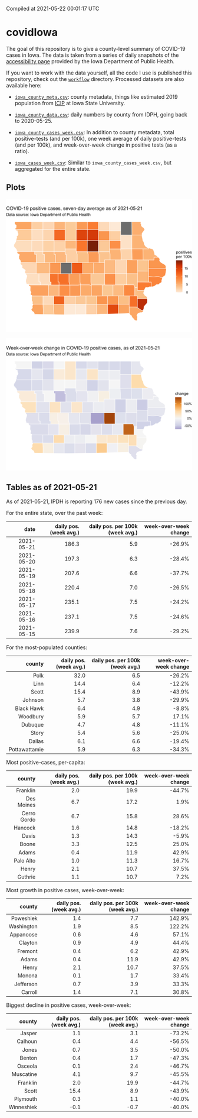 Compiled at 2021-05-22 00:01:17 UTC

<!-- README.md is generated from README.Rmd. Please edit that file -->

# covidIowa

<!-- badges: start -->

<!-- badges: end -->

The goal of this repository is to give a county-level summary of
COVID-19 cases in Iowa. The data is taken from a series of daily
snapshots of the [accessibility
page](https://coronavirus.iowa.gov/pages/access) provided by the Iowa
Department of Public Health.

If you want to work with the data yourself, all the code I use is
published this repository, check out the [`workflow`](workflow)
directory. Processed datasets are also available here:

  - [`iowa_county_meta.csv`](https://raw.githubusercontent.com/ijlyttle/covidIowa/master/workflow/data/99-publish/iowa_county_meta.csv):
    county metadata, things like estimated 2019 population from
    [ICIP](https://www.icip.iastate.edu/tables/population/counties-estimates)
    at Iowa State University.

  - [`iowa_county_data.csv`](https://raw.githubusercontent.com/ijlyttle/covidIowa/master/workflow/data/99-publish/iowa_county_data.csv):
    daily numbers by county from IDPH, going back to 2020-05-25.

  - [`iowa_county_cases_week.csv`](https://raw.githubusercontent.com/ijlyttle/covidIowa/master/workflow/data/99-publish/iowa_county_data.csv):
    In addition to county metadata, total positive-tests (and per 100k),
    one week average of daily positive-tests (and per 100k), and
    week-over-week change in positive tests (as a ratio).

  - [`iowa_cases_week.csv`](https://raw.githubusercontent.com/ijlyttle/covidIowa/master/workflow/data/99-publish/iowa_cases_week.csv):
    Similar to `iowa_county_cases_week.csv`, but aggregated for the
    entire state.

## Plots

![](workflow/data/99-publish/iowa_cases.png)

![](workflow/data/99-publish/iowa_change.png)

## Tables as of 2021-05-21

As of 2021-05-21, IPDH is reporting 176 new cases since the previous
day.

For the entire state, over the past week:

|       date | daily pos. (week avg.) | daily pos. per 100k (week avg.) | week-over-week change |
| ---------: | ---------------------: | ------------------------------: | --------------------: |
| 2021-05-21 |                  186.3 |                             5.9 |               \-26.9% |
| 2021-05-20 |                  197.3 |                             6.3 |               \-28.4% |
| 2021-05-19 |                  207.6 |                             6.6 |               \-37.7% |
| 2021-05-18 |                  220.4 |                             7.0 |               \-26.5% |
| 2021-05-17 |                  235.1 |                             7.5 |               \-24.2% |
| 2021-05-16 |                  237.1 |                             7.5 |               \-24.6% |
| 2021-05-15 |                  239.9 |                             7.6 |               \-29.2% |

For the most-populated counties:

|        county | daily pos. (week avg.) | daily pos. per 100k (week avg.) | week-over-week change |
| ------------: | ---------------------: | ------------------------------: | --------------------: |
|          Polk |                   32.0 |                             6.5 |               \-26.2% |
|          Linn |                   14.4 |                             6.4 |               \-12.2% |
|         Scott |                   15.4 |                             8.9 |               \-43.9% |
|       Johnson |                    5.7 |                             3.8 |               \-29.9% |
|    Black Hawk |                    6.4 |                             4.9 |                \-8.8% |
|      Woodbury |                    5.9 |                             5.7 |                 17.1% |
|       Dubuque |                    4.7 |                             4.8 |               \-11.1% |
|         Story |                    5.4 |                             5.6 |               \-25.0% |
|        Dallas |                    6.1 |                             6.6 |               \-19.4% |
| Pottawattamie |                    5.9 |                             6.3 |               \-34.3% |

Most positive-cases, per-capita:

|      county | daily pos. (week avg.) | daily pos. per 100k (week avg.) | week-over-week change |
| ----------: | ---------------------: | ------------------------------: | --------------------: |
|    Franklin |                    2.0 |                            19.9 |               \-44.7% |
|  Des Moines |                    6.7 |                            17.2 |                  1.9% |
| Cerro Gordo |                    6.7 |                            15.8 |                 28.6% |
|     Hancock |                    1.6 |                            14.8 |               \-18.2% |
|       Davis |                    1.3 |                            14.3 |                \-5.9% |
|       Boone |                    3.3 |                            12.5 |                 25.0% |
|       Adams |                    0.4 |                            11.9 |                 42.9% |
|   Palo Alto |                    1.0 |                            11.3 |                 16.7% |
|       Henry |                    2.1 |                            10.7 |                 37.5% |
|     Guthrie |                    1.1 |                            10.7 |                  7.2% |

Most growth in positive cases, week-over-week:

|     county | daily pos. (week avg.) | daily pos. per 100k (week avg.) | week-over-week change |
| ---------: | ---------------------: | ------------------------------: | --------------------: |
|  Poweshiek |                    1.4 |                             7.7 |                142.9% |
| Washington |                    1.9 |                             8.5 |                122.2% |
|  Appanoose |                    0.6 |                             4.6 |                 57.1% |
|    Clayton |                    0.9 |                             4.9 |                 44.4% |
|    Fremont |                    0.4 |                             6.2 |                 42.9% |
|      Adams |                    0.4 |                            11.9 |                 42.9% |
|      Henry |                    2.1 |                            10.7 |                 37.5% |
|     Monona |                    0.1 |                             1.7 |                 33.4% |
|  Jefferson |                    0.7 |                             3.9 |                 33.3% |
|    Carroll |                    1.4 |                             7.1 |                 30.8% |

Biggest decline in positive cases, week-over-week:

|     county | daily pos. (week avg.) | daily pos. per 100k (week avg.) | week-over-week change |
| ---------: | ---------------------: | ------------------------------: | --------------------: |
|     Jasper |                    1.1 |                             3.1 |               \-73.2% |
|    Calhoun |                    0.4 |                             4.4 |               \-56.5% |
|      Jones |                    0.7 |                             3.5 |               \-50.0% |
|     Benton |                    0.4 |                             1.7 |               \-47.3% |
|    Osceola |                    0.1 |                             2.4 |               \-46.7% |
|  Muscatine |                    4.1 |                             9.7 |               \-45.5% |
|   Franklin |                    2.0 |                            19.9 |               \-44.7% |
|      Scott |                   15.4 |                             8.9 |               \-43.9% |
|   Plymouth |                    0.3 |                             1.1 |               \-40.0% |
| Winneshiek |                  \-0.1 |                           \-0.7 |               \-40.0% |

